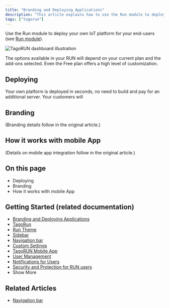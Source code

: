 ```yaml
---
title: "Branding and Deploying Applications"
description: "This article explains how to use the Run module to deploy a customizable IoT platform (RUN) for end users, and outlines deployment and branding options, including mobile app considerations."
tags: ["tagorun"]
---
```


Use the Run module to deploy your own IoT platform for your end-users (see [Run module](link-to-run-module)).

![TagoRUN dashboard illustration](/docs_imagem/tagorun/branding-and-deploying-applications-2.gif)

The options available in your RUN will depend on your current plan and the add-ons selected. Even the Free plan offers a high level of customization.

## Deploying

Your own platform is deployed in seconds, no need to build and pay for an additional server. Your customers will

## Branding

(Branding details follow in the original article.)

## How it works with mobile App

(Details on mobile app integration follow in the original article.)

## On this page

- Deploying
- Branding
- How it works with mobile App

## Getting Started (related documentation)

- [Branding and Deploying Applications](link-to-branding-and-deploying-applications)
- [TagoRun](link-to-tagorun)
- [Run Theme](../tagoio/run-theme)
- [Sidebar](../tagoio/sidebar)
- [Navigation bar](../tagoio/navigation-bar)
- [Custom Settings](../tagoio/custom-settings)
- [TagoRUN Mobile App](link-to-tagorun-mobile-app)
- [User Management](link-to-user-management)
- [Notifications for Users](link-to-notifications-for-users)
- [Security and Protection for RUN users](../tagoio/account/security-and-protection-for-run-users)
- Show More

## Related Articles

- [Navigation bar](../tagoio/navigation-bar)